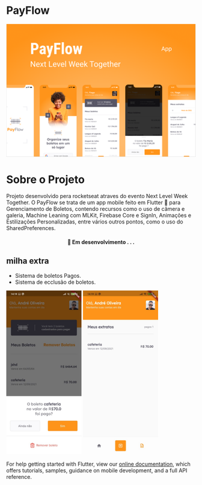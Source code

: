 # PayFlow

![capa do projeto](https://github.com/AndreLuiz-JService/PayFlow/blob/master/PayFlow%20Capa.PNG)  

# Sobre o Projeto

Projeto desenvolvido pera rocketseat atraves do evento Next Level Week Together.
O PayFlow se trata de um app mobile feito em Flutter 💙 para Gerenciamento de Boletos, contendo recursos como o uso de câmera e galeria, Machine Leaning com MLKit, Firebase Core e SignIn, Animações e Estilizações Personalizadas, entre vários outros pontos, como o uso do SharedPreferences. 

<h4 align="center"> 
	🚧  Em desenvolvimento . . .
</h4>


## milha extra

- Sistema de boletos Pagos.
- Sistema de ecclusão de boletos.
<img src="https://github.com/AndreLuiz-JService/PayFlow/blob/master/assets/images/ShowModalBottomSheet.jpeg" alt="ShowModalBottomSheet" width="200"/> 
<img src="https://github.com/AndreLuiz-JService/PayFlow/blob/master/assets/images/boletos_pagos.jpeg" alt="boletos pagos" width="200"/> 

For help getting started with Flutter, view our
[online documentation](https://flutter.dev/docs), which offers tutorials,
samples, guidance on mobile development, and a full API reference.

